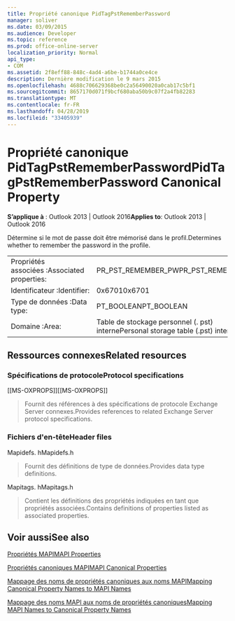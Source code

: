 ```yaml
---
title: Propriété canonique PidTagPstRememberPassword
manager: soliver
ms.date: 03/09/2015
ms.audience: Developer
ms.topic: reference
ms.prod: office-online-server
localization_priority: Normal
api_type:
- COM
ms.assetid: 2f8eff88-848c-4ad4-a6be-b1744a0ce4ce
description: Dernière modification le 9 mars 2015
ms.openlocfilehash: 4688c706629368be0c2a56490020a0cab17c5bf1
ms.sourcegitcommit: 8657170d071f9bcf680aba50b9c07f2a4fb82283
ms.translationtype: MT
ms.contentlocale: fr-FR
ms.lasthandoff: 04/28/2019
ms.locfileid: "33405939"
---
```

# <a name="pidtagpstrememberpassword-canonical-property"></a><span data-ttu-id="32352-103">Propriété canonique PidTagPstRememberPassword</span><span class="sxs-lookup"><span data-stu-id="32352-103">PidTagPstRememberPassword Canonical Property</span></span>

  
  
<span data-ttu-id="32352-104">**S’applique à** : Outlook 2013 | Outlook 2016</span><span class="sxs-lookup"><span data-stu-id="32352-104">**Applies to**: Outlook 2013 | Outlook 2016</span></span> 
  
<span data-ttu-id="32352-105">Détermine si le mot de passe doit être mémorisé dans le profil.</span><span class="sxs-lookup"><span data-stu-id="32352-105">Determines whether to remember the password in the profile.</span></span>
  
|||
|:-----|:-----|
|<span data-ttu-id="32352-106">Propriétés associées :</span><span class="sxs-lookup"><span data-stu-id="32352-106">Associated properties:</span></span>  <br/> |<span data-ttu-id="32352-107">PR_PST_REMEMBER_PW</span><span class="sxs-lookup"><span data-stu-id="32352-107">PR_PST_REMEMBER_PW</span></span>  <br/> |
|<span data-ttu-id="32352-108">Identificateur :</span><span class="sxs-lookup"><span data-stu-id="32352-108">Identifier:</span></span>  <br/> |<span data-ttu-id="32352-109">0x6701</span><span class="sxs-lookup"><span data-stu-id="32352-109">0x6701</span></span>  <br/> |
|<span data-ttu-id="32352-110">Type de données :</span><span class="sxs-lookup"><span data-stu-id="32352-110">Data type:</span></span>  <br/> |<span data-ttu-id="32352-111">PT_BOOLEAN</span><span class="sxs-lookup"><span data-stu-id="32352-111">PT_BOOLEAN</span></span>  <br/> |
|<span data-ttu-id="32352-112">Domaine :</span><span class="sxs-lookup"><span data-stu-id="32352-112">Area:</span></span>  <br/> |<span data-ttu-id="32352-113">Table de stockage personnel (. pst) interne</span><span class="sxs-lookup"><span data-stu-id="32352-113">Personal storage table (.pst) internal</span></span>  <br/> |
   
## <a name="related-resources"></a><span data-ttu-id="32352-114">Ressources connexes</span><span class="sxs-lookup"><span data-stu-id="32352-114">Related resources</span></span>

### <a name="protocol-specifications"></a><span data-ttu-id="32352-115">Spécifications de protocole</span><span class="sxs-lookup"><span data-stu-id="32352-115">Protocol specifications</span></span>

<span data-ttu-id="32352-116">[[MS-OXPROPS]]</span><span class="sxs-lookup"><span data-stu-id="32352-116">[[MS-OXPROPS]]</span></span> 
  
> <span data-ttu-id="32352-117">Fournit des références à des spécifications de protocole Exchange Server connexes.</span><span class="sxs-lookup"><span data-stu-id="32352-117">Provides references to related Exchange Server protocol specifications.</span></span>
    
### <a name="header-files"></a><span data-ttu-id="32352-118">Fichiers d'en-tête</span><span class="sxs-lookup"><span data-stu-id="32352-118">Header files</span></span>

<span data-ttu-id="32352-119">Mapidefs. h</span><span class="sxs-lookup"><span data-stu-id="32352-119">Mapidefs.h</span></span>
  
> <span data-ttu-id="32352-120">Fournit des définitions de type de données.</span><span class="sxs-lookup"><span data-stu-id="32352-120">Provides data type definitions.</span></span>
    
<span data-ttu-id="32352-121">Mapitags. h</span><span class="sxs-lookup"><span data-stu-id="32352-121">Mapitags.h</span></span>
  
> <span data-ttu-id="32352-122">Contient les définitions des propriétés indiquées en tant que propriétés associées.</span><span class="sxs-lookup"><span data-stu-id="32352-122">Contains definitions of properties listed as associated properties.</span></span>
    
## <a name="see-also"></a><span data-ttu-id="32352-123">Voir aussi</span><span class="sxs-lookup"><span data-stu-id="32352-123">See also</span></span>



[<span data-ttu-id="32352-124">Propriétés MAPI</span><span class="sxs-lookup"><span data-stu-id="32352-124">MAPI Properties</span></span>](mapi-properties.md)
  
[<span data-ttu-id="32352-125">Propriétés canoniques MAPI</span><span class="sxs-lookup"><span data-stu-id="32352-125">MAPI Canonical Properties</span></span>](mapi-canonical-properties.md)
  
[<span data-ttu-id="32352-126">Mappage des noms de propriétés canoniques aux noms MAPI</span><span class="sxs-lookup"><span data-stu-id="32352-126">Mapping Canonical Property Names to MAPI Names</span></span>](mapping-canonical-property-names-to-mapi-names.md)
  
[<span data-ttu-id="32352-127">Mappage des noms MAPI aux noms de propriétés canoniques</span><span class="sxs-lookup"><span data-stu-id="32352-127">Mapping MAPI Names to Canonical Property Names</span></span>](mapping-mapi-names-to-canonical-property-names.md)


